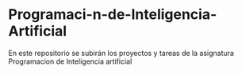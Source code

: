 # Programaci-n-de-Inteligencia-Artificial
En este repositorio se subirán los proyectos y tareas de la asignatura Programacion de Inteligencia artificial
